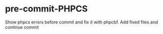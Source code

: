 # pre-commit-PHPCS

Show phpcs errors before commit and fix it with phpcbf. Add fixed files and continue commit
